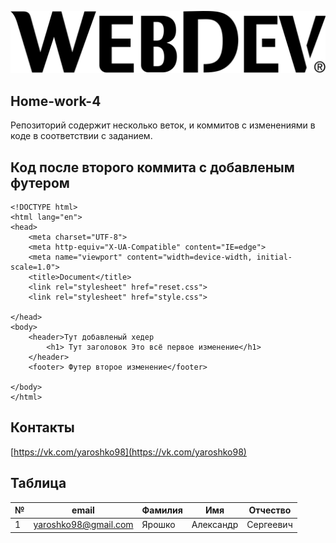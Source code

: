 ![картинка](logo%20footer.png)

## Home-work-4

Репозиторий содержит несколько веток, и коммитов с изменениями в коде в соответствии с заданием.

## Код после второго коммита с добавленым футером

```plaintext
<!DOCTYPE html>
<html lang="en">
<head>
    <meta charset="UTF-8">
    <meta http-equiv="X-UA-Compatible" content="IE=edge">
    <meta name="viewport" content="width=device-width, initial-scale=1.0">
    <title>Document</title>
    <link rel="stylesheet" href="reset.css">
    <link rel="stylesheet" href="style.css">

</head>
<body>
    <header>Тут добавленый хедер
        <h1> Тут заголовок Это всё первое изменение</h1>
    </header>
    <footer> Футер второе изменение</footer>
    
</body>
</html>
```

## Контакты

[https://vk.com/yaroshko98](https://vk.com/yaroshko98)

## Таблица

| № | email | Фамилия | Имя | Отчество |
| --- | --- | --- | --- | --- |
| 1 | yaroshko98@gmail.com | Ярошко | Александр | Сергеевич |
